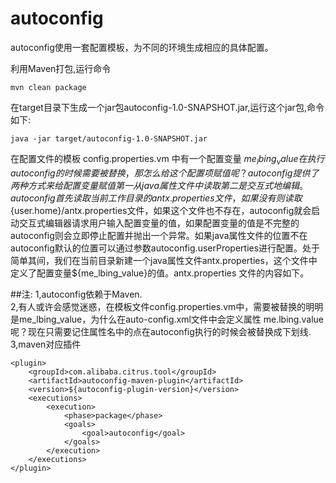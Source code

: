 # autoconfig
autoconfig使用一套配置模板，为不同的环境生成相应的具体配置。

利用Maven打包,运行命令
```
mvn clean package
```
在target目录下生成一个jar包autoconfig-1.0-SNAPSHOT.jar,运行这个jar包,命令如下:
```
java -jar target/autoconfig-1.0-SNAPSHOT.jar
```

在配置文件的模板 config.properties.vm 中有一个配置变量 ${me_lbing_value} 在执行autoconfig的时候需要被替换，那怎么给这个配置项赋值呢？autoconfig提供了两种方式来给配置变量赋值第一从java属性文件中读取第二是交互式地编辑。autoconfig首先读取当前工作目录的antx.properties文件，如果没有则读取${user.home}/antx.properties文件，如果这个文件也不存在，autoconfig就会启动交互式编辑器请求用户输入配置变量的值，如果配置变量的值是不完整的autoconfig则会立即停止配置并抛出一个异常。如果java属性文件的位置不在autoconfig默认的位置可以通过参数autoconfig.userProperties进行配置。处于简单其间，我们在当前目录新建一个java属性文件antx.properties，这个文件中定义了配置变量${me_lbing_value}的值。antx.properties 文件的内容如下。 

##注: 
1,autoconfig依赖于Maven.<br/>
2,有人或许会感觉迷惑，在模板文件config.properties.vm中，需要被替换的明明是me_lbing_value，为什么在auto-config.xml文件中会定义属性 me.lbing.value 呢？现在只需要记住属性名中的点在autoconfig执行的时候会被替换成下划线.<br/>
3,maven对应插件
```
<plugin>
    <groupId>com.alibaba.citrus.tool</groupId>
    <artifactId>autoconfig-maven-plugin</artifactId>
    <version>${autoconfig-plugin-version}</version>
    <executions>
        <execution>
            <phase>package</phase>
            <goals>
                <goal>autoconfig</goal>
            </goals>
        </execution>
    </executions>
</plugin>
```
